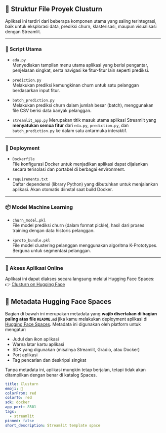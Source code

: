 ## 📁 Struktur File Proyek Clusturn

Aplikasi ini terdiri dari beberapa komponen utama yang saling terintegrasi, baik untuk eksplorasi data, prediksi churn, klasterisasi, maupun visualisasi dengan Streamlit.

---

### 🧪 Script Utama

- `eda.py`  
  Menyediakan tampilan menu utama aplikasi yang berisi pengantar, penjelasan singkat, serta navigasi ke fitur-fitur lain seperti prediksi.

- `prediction.py`  
  Melakukan prediksi kemungkinan churn untuk satu pelanggan berdasarkan input fitur.

- `batch_prediction.py`  
  Melakukan prediksi churn dalam jumlah besar (batch), menggunakan file CSV berisi data banyak pelanggan.

- `streamlit_app.py`
  Merupakan titik masuk utama aplikasi Streamlit yang **menyatukan semua fitur** dari `eda.py`, `prediction.py`, dan `batch_prediction.py` ke dalam satu antarmuka interaktif.

---

### 🐳 Deployment

- `Dockerfile`  
  File konfigurasi Docker untuk menjadikan aplikasi dapat dijalankan secara terisolasi dan portabel di berbagai environment.

- `requirements.txt`  
  Daftar dependensi (library Python) yang dibutuhkan untuk menjalankan aplikasi. Akan otomatis diinstal saat build Docker.

---

### 📦 Model Machine Learning

- `churn_model.pkl`  
  File model prediksi churn (dalam format pickle), hasil dari proses training dengan data historis pelanggan.

- `kproto_bundle.pkl`  
  File model clustering pelanggan menggunakan algoritma K-Prototypes. Berguna untuk segmentasi pelanggan.

---

### 🔗 Akses Aplikasi Online

Aplikasi ini dapat diakses secara langsung melalui Hugging Face Spaces:  
👉 [Clusturn on Hugging Face](https://huggingface.co/spaces/azhar-muhammad/clusturn)

## 🧾 Metadata Hugging Face Spaces

Bagian di bawah ini merupakan metadata yang **wajib disertakan di bagian paling atas file `README.md`** jika kamu melakukan deployment aplikasi di [Hugging Face Spaces](https://huggingface.co/spaces). Metadata ini digunakan oleh platform untuk mengatur:

- Judul dan ikon aplikasi
- Warna latar kartu aplikasi
- SDK yang digunakan (misalnya Streamlit, Gradio, atau Docker)
- Port aplikasi
- Tag pencarian dan deskripsi singkat

Tanpa metadata ini, aplikasi mungkin tetap berjalan, tetapi tidak akan ditampilkan dengan benar di katalog Spaces.

```yaml
title: Clusturn
emoji: 🚀
colorFrom: red
colorTo: red
sdk: docker
app_port: 8501
tags:
  - streamlit
pinned: false
short_description: Streamlit template space
